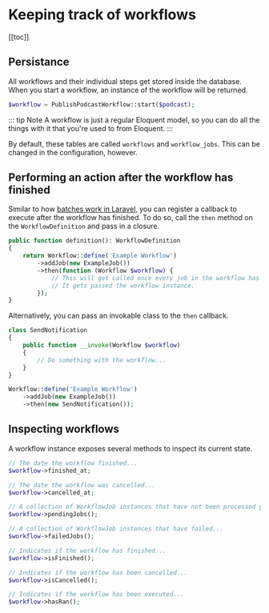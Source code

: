 # Keeping track of workflows

[[toc]]

## Persistance

All workflows and their individual steps get stored inside the database. When you start a workflow, an instance of the workflow will be returned.

```php
$workflow = PublishPodcastWorkflow::start($podcast);
```

::: tip Note
A workflow is just a regular Eloquent model, so you can do all the things with it that you're used to from Eloquent.
:::

By default, these tables are called `workflows` and `workflow_jobs`. This can be changed in the configuration, however.

## Performing an action after the workflow has finished

Similar to how [batches work in Laravel](https://laravel.com/docs/8.x/queues#dispatching-batches), you can register a callback to execute after the workflow has finished. To do so, call the `then` method on the `WorkflowDefinition` and pass in a closure.

```php
public function definition(): WorkflowDefinition
{
    return Workflow::define('Example Workflow')
        ->addJob(new ExampleJob())
        ->then(function (Workflow $workflow) {
            // This will get called once every job in the workflow has finished.
            // It gets passed the workflow instance.
        });
}
```

Alternatively, you can pass an invokable class to the `then` callback.

```php
class SendNotification
{
    public function __invoke(Workflow $workflow)
    {
        // Do something with the workflow...
    }
}

Workflow::define('Example Workflow')
    ->addJob(new ExampleJob())
    ->then(new SendNotification());

```

## Inspecting workflows

A workflow instance exposes several methods to inspect its current state.

```php
// The date the workflow finished...
$workflow->finished_at;

// The date the workflow was cancelled...
$workflow->cancelled_at;

// A collection of WorkflowJob instances that have not been processed yet...
$workflow->pendingJobs();

// A collection of WorkflowJob instances that have failed...
$workflow->failedJobs();

// Indicates if the workflow has finished...
$workflow->isFinished();

// Indicates if the workflow has been cancelled...
$workflow->isCancelled();

// Indicates if the workflow has been executed...
$workflow->hasRan();
```
